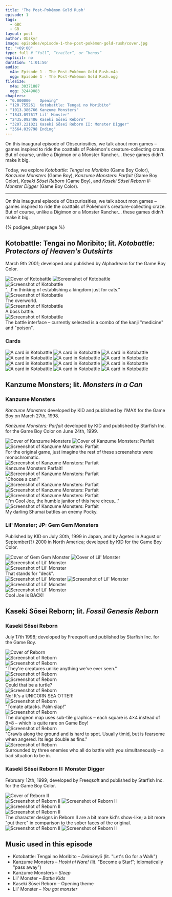 ```yaml
---
title: 'The Post-Pokémon Gold Rush'
episode: 1
tags:
  - GBC
  - GB
layout: post
author: Obskyr
image: episodes/episode-1-the-post-pokémon-gold-rush/cover.jpg
tz: "+09:00"
type: full # “full”, “trailer”, or “bonus”
explicit: no
duration: '1:01:56'
audio:
  m4a: Episode 1 - The Post-Pokémon Gold Rush.m4a
  ogg: Episode 1 - The Post-Pokémon Gold Rush.ogg
filesize:
  m4a: 30371887
  ogg: 32449083
chapters:
- "0.000000    Opening"
- "120.755261  Kotobattle: Tengai no Moribito"
- "1013.386766 Kanzume Monsters"
- "1843.097617 Lil' Monster"
- "2435.092406 Kaseki Sōsei Reborn"
- "3207.221021 Kaseki Sōsei Reborn II: Monster Digger"
- "3564.039798 Ending"
---
```


On this inaugural episode of Obscuriosities, we talk about mon games – games inspired to ride the coattails of Pokémon's creature-collecting craze. But of course, unlike a Digimon or a Monster Rancher… these games didn't make it big.

Today, we explore *Kotobattle: Tengai no Moribito* (Game Boy Color), *Kanzume Monsters* (Game Boy), *Kanzume Monsters: Parfait* (Game Boy Color), *Kaseki Sōsei Reborn* (Game Boy), and *Kaseki Sōsei Reborn II: Monster Digger* (Game Boy Color).

-----

On this inaugural episode of Obscuriosities, we talk about mon games – games inspired to ride the coattails of Pokémon's creature-collecting craze. But of course, unlike a Digimon or a Monster Rancher… these games didn't make it big.

{% podigee_player page %}

## Kotobattle: Tengai no Moribito; lit. *Kotobattle: Protectors of Heaven's Outskirts*

March 9th 2001; developed and published by Alphadream for the Game Boy Color.

<div class="images">
<img alt="Cover of Kotobattle" src="{{ site.baseurl }}/assets/episodes/episode-1-the-post-pok%C3%A9mon-gold-rush/images/kotobattle/cover.jpg">

<img alt="Screenshot of Kotobattle" src="{{ site.baseurl }}/assets/episodes/episode-1-the-post-pok%C3%A9mon-gold-rush/images/kotobattle/1.png">
</div>

<div class="images three-wide">
<div class="image-container">
<img alt="Screenshot of Kotobattle" src="{{ site.baseurl }}/assets/episodes/episode-1-the-post-pok%C3%A9mon-gold-rush/images/kotobattle/3.jpg">
<div class="caption">"…I'm thinking of establishing a kingdom just for cats."</div>
</div>

<div class="image-container">
<img alt="Screenshot of Kotobattle" src="{{ site.baseurl }}/assets/episodes/episode-1-the-post-pok%C3%A9mon-gold-rush/images/kotobattle/2.png">
<div class="caption">The overworld.</div>
</div>
</div>

<div class="images three-wide captiony">
<div class="image-container">
<img alt="Screenshot of Kotobattle" src="{{ site.baseurl }}/assets/episodes/episode-1-the-post-pok%C3%A9mon-gold-rush/images/kotobattle/4.png">
<div class="caption">A boss battle.</div>
</div>

<div class="image-container">
<img alt="Screenshot of Kotobattle" src="{{ site.baseurl }}/assets/episodes/episode-1-the-post-pok%C3%A9mon-gold-rush/images/kotobattle/5.png">
<div class="caption">The battle interface – currently selected is a combo of the kanji "medicine" and "poison".</div>
</div>
</div>

### Cards

<div class="images four-wide">
<img alt="A card in Kotobattle" src="{{ site.baseurl }}/assets/episodes/episode-1-the-post-pok%C3%A9mon-gold-rush/images/kotobattle/6.png">

<img alt="A card in Kotobattle" src="{{ site.baseurl }}/assets/episodes/episode-1-the-post-pok%C3%A9mon-gold-rush/images/kotobattle/7.png">

<img alt="A card in Kotobattle" src="{{ site.baseurl }}/assets/episodes/episode-1-the-post-pok%C3%A9mon-gold-rush/images/kotobattle/8.png">

<img alt="A card in Kotobattle" src="{{ site.baseurl }}/assets/episodes/episode-1-the-post-pok%C3%A9mon-gold-rush/images/kotobattle/9.png">

<img alt="A card in Kotobattle" src="{{ site.baseurl }}/assets/episodes/episode-1-the-post-pok%C3%A9mon-gold-rush/images/kotobattle/10.png">

<img alt="A card in Kotobattle" src="{{ site.baseurl }}/assets/episodes/episode-1-the-post-pok%C3%A9mon-gold-rush/images/kotobattle/11.png">

<img alt="A card in Kotobattle" src="{{ site.baseurl }}/assets/episodes/episode-1-the-post-pok%C3%A9mon-gold-rush/images/kotobattle/12.png">

<img alt="A card in Kotobattle" src="{{ site.baseurl }}/assets/episodes/episode-1-the-post-pok%C3%A9mon-gold-rush/images/kotobattle/13.png">

<img alt="A card in Kotobattle" src="{{ site.baseurl }}/assets/episodes/episode-1-the-post-pok%C3%A9mon-gold-rush/images/kotobattle/14.png">

<img alt="A card in Kotobattle" src="{{ site.baseurl }}/assets/episodes/episode-1-the-post-pok%C3%A9mon-gold-rush/images/kotobattle/15.png">

<img alt="A card in Kotobattle" src="{{ site.baseurl }}/assets/episodes/episode-1-the-post-pok%C3%A9mon-gold-rush/images/kotobattle/16.png">

<img alt="A card in Kotobattle" src="{{ site.baseurl }}/assets/episodes/episode-1-the-post-pok%C3%A9mon-gold-rush/images/kotobattle/17.png">
</div>

## Kanzume Monsters; lit. *Monsters in a Can*

### Kanzume Monsters

*Kanzume Monsters* developed by KID and published by I'MAX for the Game Boy on March 27th, 1998.

*Kanzume Monsters: Parfait* developed by KID and published by Starfish Inc. for the Game Boy Color on June 24th, 1999.

<div class="images">
<img alt="Cover of Kanzume Monsters" src="{{ site.baseurl }}/assets/episodes/episode-1-the-post-pok%C3%A9mon-gold-rush/images/kanzume-monsters/cover-1.png">

<img alt="Cover of Kanzume Monsters: Parfait" src="{{ site.baseurl }}/assets/episodes/episode-1-the-post-pok%C3%A9mon-gold-rush/images/kanzume-monsters/cover-2.png">
</div>


<div class="images three-wide captiony">
<div class="image-container">
<img alt="Screenshot of Kanzume Monsters: Parfait" src="{{ site.baseurl }}/assets/episodes/episode-1-the-post-pok%C3%A9mon-gold-rush/images/kanzume-monsters/1.png">
<div class="caption">For the original game, just imagine the rest of these screenshots were monochromatic.</div>
</div>

<div class="image-container">
<img alt="Screenshot of Kanzume Monsters: Parfait" src="{{ site.baseurl }}/assets/episodes/episode-1-the-post-pok%C3%A9mon-gold-rush/images/kanzume-monsters/2.png">
<div class="caption">Kanzume Monsters Parfait!</div>
</div>

<div class="image-container">
<img alt="Screenshot of Kanzume Monsters: Parfait" src="{{ site.baseurl }}/assets/episodes/episode-1-the-post-pok%C3%A9mon-gold-rush/images/kanzume-monsters/3.png">
<div class="caption">"Choose a can!"</div>
</div>

<img alt="Screenshot of Kanzume Monsters: Parfait" src="{{ site.baseurl }}/assets/episodes/episode-1-the-post-pok%C3%A9mon-gold-rush/images/kanzume-monsters/4.png">

<img alt="Screenshot of Kanzume Monsters: Parfait" src="{{ site.baseurl }}/assets/episodes/episode-1-the-post-pok%C3%A9mon-gold-rush/images/kanzume-monsters/5.png">

<div class="image-container">
<img alt="Screenshot of Kanzume Monsters: Parfait" src="{{ site.baseurl }}/assets/episodes/episode-1-the-post-pok%C3%A9mon-gold-rush/images/kanzume-monsters/6.png">
<div class="caption">"I'm Cool Joe, the humble janitor of this here circus…"</div>
</div>

<div class="image-container">
<img alt="Screenshot of Kanzume Monsters: Parfait" src="{{ site.baseurl }}/assets/episodes/episode-1-the-post-pok%C3%A9mon-gold-rush/images/kanzume-monsters/7.png">
<div class="caption">My darling Shumai battles an enemy Pocky.</div>
</div>
</div>

### Lil' Monster; JP: Gem Gem Monsters

Published by KID on July 30th, 1999 in Japan, and by Agetec in August or September(?) 2000 in North America; developed by KID for the Game Boy Color.

<div class="images">
<img alt="Cover of Gem Gem Monster" src="{{ site.baseurl }}/assets/episodes/episode-1-the-post-pok%C3%A9mon-gold-rush/images/lil-monster/cover-1.png">

<img alt="Cover of Lil' Monster" src="{{ site.baseurl }}/assets/episodes/episode-1-the-post-pok%C3%A9mon-gold-rush/images/lil-monster/cover-2.png">
</div>

<div class="images three-wide captiony">
<img alt="Screenshot of Lil' Monster" src="{{ site.baseurl }}/assets/episodes/episode-1-the-post-pok%C3%A9mon-gold-rush/images/lil-monster/1.png">

<div class="image-container">
<img alt="Screenshot of Lil' Monster" src="{{ site.baseurl }}/assets/episodes/episode-1-the-post-pok%C3%A9mon-gold-rush/images/lil-monster/2.png">
<div class="caption">That stands for "deck".</div>
</div>

<img alt="Screenshot of Lil' Monster" src="{{ site.baseurl }}/assets/episodes/episode-1-the-post-pok%C3%A9mon-gold-rush/images/lil-monster/3.png">

<img alt="Screenshot of Lil' Monster" src="{{ site.baseurl }}/assets/episodes/episode-1-the-post-pok%C3%A9mon-gold-rush/images/lil-monster/4.png">

<img alt="Screenshot of Lil' Monster" src="{{ site.baseurl }}/assets/episodes/episode-1-the-post-pok%C3%A9mon-gold-rush/images/lil-monster/5.png">

<div class="image-container">
<img alt="Screenshot of Lil' Monster" src="{{ site.baseurl }}/assets/episodes/episode-1-the-post-pok%C3%A9mon-gold-rush/images/lil-monster/6.png">
<div class="caption">Cool Joe is BACK!</div>
</div>
</div>

## Kaseki Sōsei Reborn; lit. *Fossil Genesis Reborn*

### Kaseki Sōsei Reborn

July 17th 1998; developed by Freeqsoft and published by Starfish Inc. for the Game Boy.

<div class="images">
<img alt="Cover of Reborn" src="{{ site.baseurl }}/assets/episodes/episode-1-the-post-pok%C3%A9mon-gold-rush/images/reborn/cover.png">
</div>

<div class="images three-wide captiony">
<img alt="Screenshot of Reborn" src="{{ site.baseurl }}/assets/episodes/episode-1-the-post-pok%C3%A9mon-gold-rush/images/reborn/1.png">

<div class="image-container">
<img alt="Screenshot of Reborn" src="{{ site.baseurl }}/assets/episodes/episode-1-the-post-pok%C3%A9mon-gold-rush/images/reborn/2.png">
<div class="caption">"They're creatures unlike anything we've ever seen."</div>
</div>

<img alt="Screenshot of Reborn" src="{{ site.baseurl }}/assets/episodes/episode-1-the-post-pok%C3%A9mon-gold-rush/images/reborn/3.png">

<div class="image-container">
<img alt="Screenshot of Reborn" src="{{ site.baseurl }}/assets/episodes/episode-1-the-post-pok%C3%A9mon-gold-rush/images/reborn/4.png">
<div class="caption">Could that be a turtle?</div>
</div>

<div class="image-container">
<img alt="Screenshot of Reborn" src="{{ site.baseurl }}/assets/episodes/episode-1-the-post-pok%C3%A9mon-gold-rush/images/reborn/5.png">
<div class="caption">No! It's a UNICORN SEA OTTER!</div>
</div>

<div class="image-container">
<img alt="Screenshot of Reborn" src="{{ site.baseurl }}/assets/episodes/episode-1-the-post-pok%C3%A9mon-gold-rush/images/reborn/6.png">
<div class="caption">"Tomate attacks. Palm slap!"</div>
</div>

<div class="image-container">
<img alt="Screenshot of Reborn" src="{{ site.baseurl }}/assets/episodes/episode-1-the-post-pok%C3%A9mon-gold-rush/images/reborn/7.png">
<div class="caption">The dungeon map uses sub-tile graphics – each square is 4×4 instead of 8×8 – which is quite rare on Game Boy!</div>
</div>

<div class="image-container">
<img alt="Screenshot of Reborn" src="{{ site.baseurl }}/assets/episodes/episode-1-the-post-pok%C3%A9mon-gold-rush/images/reborn/8.png">
<div class="caption">"Crawls along the ground and is hard to spot. Usually timid, but is fearsome when angered. Its legs double as fins."</div>
</div>

<div class="image-container">
<img alt="Screenshot of Reborn" src="{{ site.baseurl }}/assets/episodes/episode-1-the-post-pok%C3%A9mon-gold-rush/images/reborn/9.png">
<div class="caption">Surrounded by three enemies who all do battle with you simultaneously – a bad situation to be in.</div>
</div>
</div>

### Kaseki Sōsei Reborn II: Monster Digger

February 12th, 1999; developed by Freeqsoft and published by Starfish Inc. for the Game Boy Color.

<div class="images">
<img alt="Cover of Reborn II" src="{{ site.baseurl }}/assets/episodes/episode-1-the-post-pok%C3%A9mon-gold-rush/images/reborn-ii/cover.png">
</div>

<div class="images three-wide captiony">
<img alt="Screenshot of Reborn II" src="{{ site.baseurl }}/assets/episodes/episode-1-the-post-pok%C3%A9mon-gold-rush/images/reborn-ii/1.png">

<img alt="Screenshot of Reborn II" src="{{ site.baseurl }}/assets/episodes/episode-1-the-post-pok%C3%A9mon-gold-rush/images/reborn-ii/2.png">

<img alt="Screenshot of Reborn II" src="{{ site.baseurl }}/assets/episodes/episode-1-the-post-pok%C3%A9mon-gold-rush/images/reborn-ii/3.png">

<div class="image-container">
<img alt="Screenshot of Reborn II" src="{{ site.baseurl }}/assets/episodes/episode-1-the-post-pok%C3%A9mon-gold-rush/images/reborn-ii/4.png">
<div class="caption">The character designs in Reborn II are a bit more kid's show-like; a bit more "out there" in comparison to the sober faces of the original.</div>
</div>

<img alt="Screenshot of Reborn II" src="{{ site.baseurl }}/assets/episodes/episode-1-the-post-pok%C3%A9mon-gold-rush/images/reborn-ii/5.png">

<img alt="Screenshot of Reborn II" src="{{ site.baseurl }}/assets/episodes/episode-1-the-post-pok%C3%A9mon-gold-rush/images/reborn-ii/6.png">
</div>

## Music used in this episode

- Kotobattle: Tengai no Moribito – *Dekakeyō* (lit. "Let's Go for a Walk")
- Kanzume Monsters – *Hoshi ni Nare!* (lit. "Become a Star!"; idiomatically "pass away")
- Kanzume Monsters – *Sleep*
- Lil' Monster – *Battle Kids*
- Kaseki Sōsei Reborn – Opening theme
- Lil' Monster – *You got monster*
